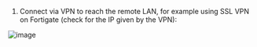 

1. Connect via VPN to reach the remote LAN, for example using SSL VPN on Fortigate (check for the IP given by the VPN):

![image](https://github.com/Fz3r0/Fz3r0_-_802.11_Wi-Fi_-_Knowledge-Base/assets/94720207/2033ecfe-31d7-4c5c-9ae7-7c6db5562754)
